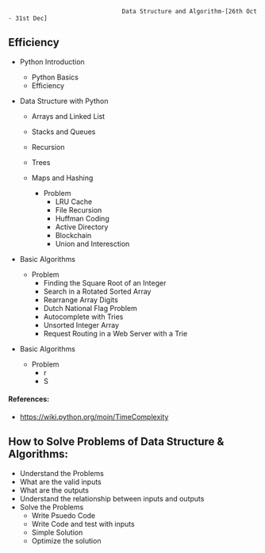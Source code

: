                                     Data Structure and Algorithm-[26th Oct - 31st Dec]
## Efficiency  

- Python Introduction
    - Python Basics
    - Efficiency
    
- Data Structure with Python
  - Arrays and Linked List
  - Stacks and Queues
  - Recursion
  - Trees
  - Maps and Hashing
  
    - Problem
        - LRU Cache
        - File Recursion
        - Huffman Coding
        - Active Directory
        - Blockchain
        - Union and Interesction
    
- Basic Algorithms

    - Problem
        - Finding the Square Root of an Integer
        - Search in a Rotated Sorted Array
        - Rearrange Array Digits
        - Dutch National Flag Problem
        - Autocomplete with Tries
        - Unsorted Integer Array
        - Request Routing in a Web Server with a Trie
    
- Basic Algorithms

     - Problem
        - r
        - S
        
#### References:
- https://wiki.python.org/moin/TimeComplexity


## How to Solve Problems of Data Structure & Algorithms:
- Understand the Problems
- What are the valid inputs
- What are the outputs
- Understand the relationship between inputs and outputs
- Solve the Problems
    - Write Psuedo Code
    - Write Code and test with inputs
    - Simple Solution
    - Optimize the solution

 
